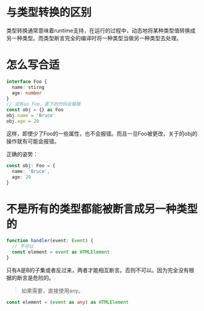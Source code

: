# 与类型转换的区别
类型转换通常意味着runtime支持，在运行的过程中，动态地将某种类型值转换成另一种类型。而类型断言完全的编译时将一种类型当做另一种类型去处理。

# 怎么写合适
```ts
interface Foo {
  name: stirng
  age: number
}
// 没有as Foo，底下的代码会报错
const obj = {} as Foo
obj.name = 'Bruce'
obj.age = 20
```
这样，即使少了Foo的一些属性，也不会报错。而且一旦Foo被更改，关于的obj的操作就有可能会报错。

正确的姿势：
```ts
const obj: Foo = {
  name: 'Bruce',
  age: 20
}
```

# 不是所有的类型都能被断言成另一种类型的
```ts
function handler(event: Event) {
  // 不可以
  const element = event as HTMLElement
}
```
只有A是B的子集或者反过来，两者才能相互断言。否则不可以。因为完全没有根据的断言是危险的。

> 如果需要，直接使用any。

```ts
const element = (event as any) as HTMLElement
```